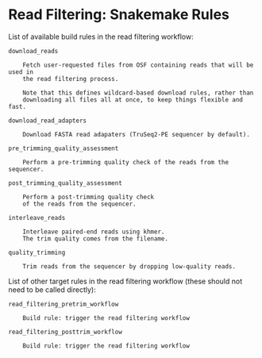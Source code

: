 # Read Filtering: Snakemake Rules

List of available build rules in the read filtering workflow:

```
download_reads
    
    Fetch user-requested files from OSF containing reads that will be used in
    the read filtering process.

    Note that this defines wildcard-based download rules, rather than
    downloading all files all at once, to keep things flexible and fast.
    
download_read_adapters
    
    Download FASTA read adapaters (TruSeq2-PE sequencer by default).
    
pre_trimming_quality_assessment
    
    Perform a pre-trimming quality check of the reads from the sequencer.
    
post_trimming_quality_assessment
    
    Perform a post-trimming quality check 
    of the reads from the sequencer.
    
interleave_reads
    
    Interleave paired-end reads using khmer.
    The trim quality comes from the filename.
    
quality_trimming
    
    Trim reads from the sequencer by dropping low-quality reads.
```

List of other target rules in the read filtering workflow
(these should not need to be called directly):

```
read_filtering_pretrim_workflow
    
    Build rule: trigger the read filtering workflow
    
read_filtering_posttrim_workflow
    
    Build rule: trigger the read filtering workflow
    
```

